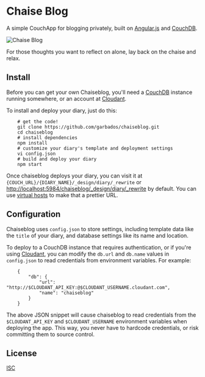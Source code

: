# Chaise Blog

[couchdb]: http://couchdb.apache.org/
[cloudant]: https://cloudant.com/

A simple CouchApp for blogging privately, built on [Angular.js](http://angularjs.org/) and [CouchDB][couchdb].

![Chaise Blog](http://upload.wikimedia.org/wikipedia/commons/4/43/Chaise_longue_Faventia.jpg)

For those thoughts you want to reflect on alone, lay back on the chaise and relax.

## Install

Before you can get your own Chaiseblog, you'll need a [CouchDB][couchdb] instance running somewhere, or an account at [Cloudant][cloudant].

To install and deploy your diary, just do this:

		# get the code!
		git clone https://github.com/garbados/chaiseblog.git
		cd chaiseblog
		# install dependencies
		npm install
		# customize your diary's template and deployment settings
		vi config.json
		# build and deploy your diary
		npm start

Once chaiseblog deploys your diary, you can visit it at `{COUCH_URL}/{DIARY_NAME}/_design/diary/_rewrite` or <http://localhost:5984/chaiseblog/_design/diary/_rewrite> by default. You can use [virtual hosts](http://couchdb.readthedocs.org/en/latest/configuring.html?highlight=virtual#virtual-hosts) to make that a prettier URL.

## Configuration

Chaiseblog uses `config.json` to store settings, including template data like the `title` of your diary, and database settings like its name and location.

To deploy to a CouchDB instance that requires authentication, or if you're using [Cloudant][cloudant], you can modify the `db.url` and `db.name` values in `config.json` to read credentials from environment variables. For example:

		{
			"db": {
				"url": "http://$CLOUDANT_API_KEY:@$CLOUDANT_USERNAME.cloudant.com",
				"name": "chaiseblog"
			}
		}

The above JSON snippet will cause chaiseblog to read credentials from the `$CLOUDANT_API_KEY` and `$CLOUDANT_USERNAME` environment variables when deploying the app. This way, you never have to hardcode credentials, or risk committing them to source control.

## License

[ISC](http://opensource.org/licenses/ISC)
